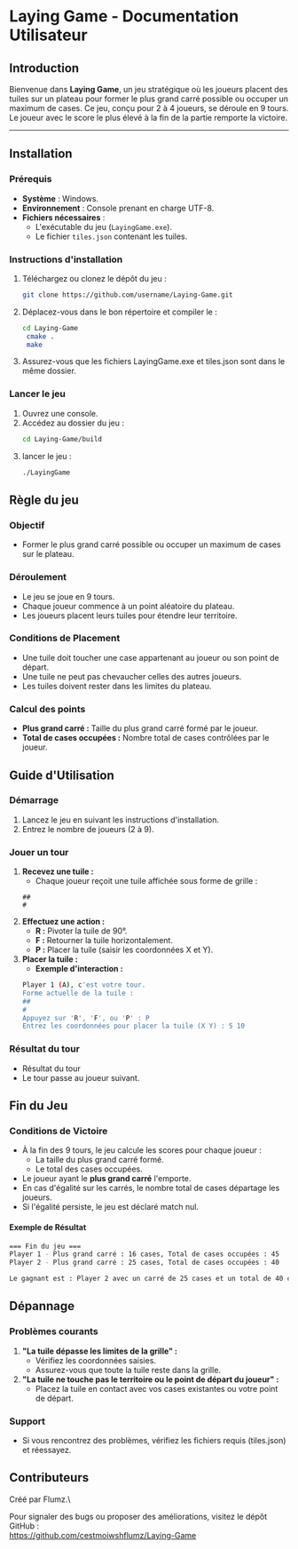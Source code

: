 # **Laying Game - Documentation Utilisateur**

## **Introduction**

Bienvenue dans **Laying Game**, un jeu stratégique où les joueurs placent des tuiles sur un plateau pour former le plus grand carré possible ou occuper un maximum de cases. Ce jeu, conçu pour 2 à 4 joueurs, se déroule en 9 tours. Le joueur avec le score le plus élevé à la fin de la partie remporte la victoire.

---

## **Installation**

### **Prérequis**
- **Système** : Windows.
- **Environnement** : Console prenant en charge UTF-8.
- **Fichiers nécessaires** :
    - L'exécutable du jeu (`LayingGame.exe`).
    - Le fichier `tiles.json` contenant les tuiles.

### **Instructions d'installation**
1. Téléchargez ou clonez le dépôt du jeu :
   ```bash
   git clone https://github.com/username/Laying-Game.git
   ```
2. Déplacez-vous dans le bon répertoire et compiler le :
   ```bash
   cd Laying-Game
    cmake .
    make
   ```
3. Assurez-vous que les fichiers LayingGame.exe et tiles.json sont dans le même dossier.

### Lancer le jeu
1. Ouvrez une console.
2. Accédez au dossier du jeu :
    ```bash
    cd Laying-Game/build
    ```
3. lancer le jeu :
    ```bash
    ./LayingGame
    ```
## Règle du jeu
### Objectif

- Former le plus grand carré possible ou occuper un maximum de cases sur le plateau.
### Déroulement
- Le jeu se joue en 9 tours.
- Chaque joueur commence à un point aléatoire du plateau.
- Les joueurs placent leurs tuiles pour étendre leur territoire.
### Conditions de Placement
-  Une tuile doit toucher une case appartenant au joueur ou son point de départ.
- Une tuile ne peut pas chevaucher celles des autres joueurs.
- Les tuiles doivent rester dans les limites du plateau.
### Calcul des points
- <b>Plus grand carré :</b> Taille du plus grand carré formé par le joueur.
- <b>Total de cases occupées :</b> Nombre total de cases contrôlées par le joueur.

## Guide d'Utilisation

### Démarrage
1. Lancez le jeu en suivant les instructions d'installation. 
2. Entrez le nombre de joueurs (2 à 9).

### Jouer un tour
1. <b>Recevez une tuile :</b>
   - Chaque joueur reçoit une tuile affichée sous forme de grille :
    ```shell
    ##
    #
   ```
2. <b>Effectuez une action :</b>
   - <b>R :</b> Pivoter la tuile de 90°.
   - <b>F :</b> Retourner la tuile horizontalement.
   - <b>P :</b> Placer la tuile (saisir les coordonnées X et Y).
3. <b>Placer la tuile :</b>
   - <b>Exemple d'interaction :</b>
   ```bash
   Player 1 (A), c'est votre tour.
   Forme actuelle de la tuile :
   ##
   #
   Appuyez sur 'R', 'F', ou 'P' : P
   Entrez les coordonnées pour placer la tuile (X Y) : 5 10
   ```
### Résultat du tour
- Résultat du tour
- Le tour passe au joueur suivant.
## Fin du Jeu
### Conditions de Victoire

- À la fin des 9 tours, le jeu calcule les scores pour chaque joueur :
  - La taille du plus grand carré formé.
  - Le total des cases occupées.
- Le joueur ayant le <b>plus grand carré</b> l'emporte.
- En cas d'égalité sur les carrés, le nombre total de cases départage les joueurs.
- Si l'égalité persiste, le jeu est déclaré match nul.
#### Exemple de Résultat
```bash
=== Fin du jeu ===
Player 1 - Plus grand carré : 16 cases, Total de cases occupées : 45
Player 2 - Plus grand carré : 25 cases, Total de cases occupées : 40

Le gagnant est : Player 2 avec un carré de 25 cases et un total de 40 cases !
```

## Dépannage
### Problèmes courants
1. <b>"La tuile dépasse les limites de la grille" :</b>
   - Vérifiez les coordonnées saisies.
   - Assurez-vous que toute la tuile reste dans la grille.
2. <b>"La tuile ne touche pas le territoire ou le point de départ du joueur" :</b>
    - Placez la tuile en contact avec vos cases existantes ou votre point de départ.
### Support
- Si vous rencontrez des problèmes, vérifiez les fichiers requis (tiles.json) et réessayez.

## Contributeurs
Créé par Flumz.\

Pour signaler des bugs ou proposer des améliorations, visitez le dépôt GitHub : \
https://github.com/cestmoiwshflumz/Laying-Game










